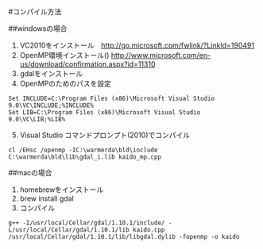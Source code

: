 #コンパイル方法

##windowsの場合
1. VC2010をインストール　http://go.microsoft.com/fwlink/?LinkId=190491
2. OpenMP環境インストール() http://www.microsoft.com/en-us/download/confirmation.aspx?id=11310
3. gdalをインストール
4. OpenMPのためのパスを設定
```
Set INCLUDE=C:\Program Files (x86)\Microsoft Visual Studio 9.0\VC\INCLUDE;%INCLUDE%
Set LIB=C:\Program Files (x86)\Microsoft Visual Studio 9.0\VC\LIB;%LIB%
```
5. Visual Studio コマンドプロンプト(2010)でコンパイル
```
cl /EHsc /openmp -IC:\warmerda\bld\include C:\warmerda\bld\lib\gdal_i.lib kaido_mp.cpp
```

##macの場合

1. homebrewをインストール
2. brew install gdal
3. コンパイル
```
g++ -I/usr/local/Cellar/gdal/1.10.1/include/ -L/usr/local/Cellar/gdal/1.10.1/lib kaido.cpp /usr/local/Cellar/gdal/1.10.1/lib/libgdal.dylib -fopenmp -o kaido
```